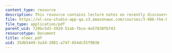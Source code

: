 ```yaml
---
content_type: resource
description: This resource contains lecture notes on recently discovered Olmec writing.
file: https://ol-ocw-studio-app-qa.s3.amazonaws.com/courses/3-986-the-human-past-introduction-to-archaeology-fall-2006/35db54493a3d2081a747654dc55f9038_olmec.pdf
file_type: application/pdf
parent_uid: 729bc5d3-3929-51ab-fbce-4e57838fb743
resourcetype: Document
title: olmec.pdf
uid: 35db5449-3a3d-2081-a747-654dc55f9038
---
```

